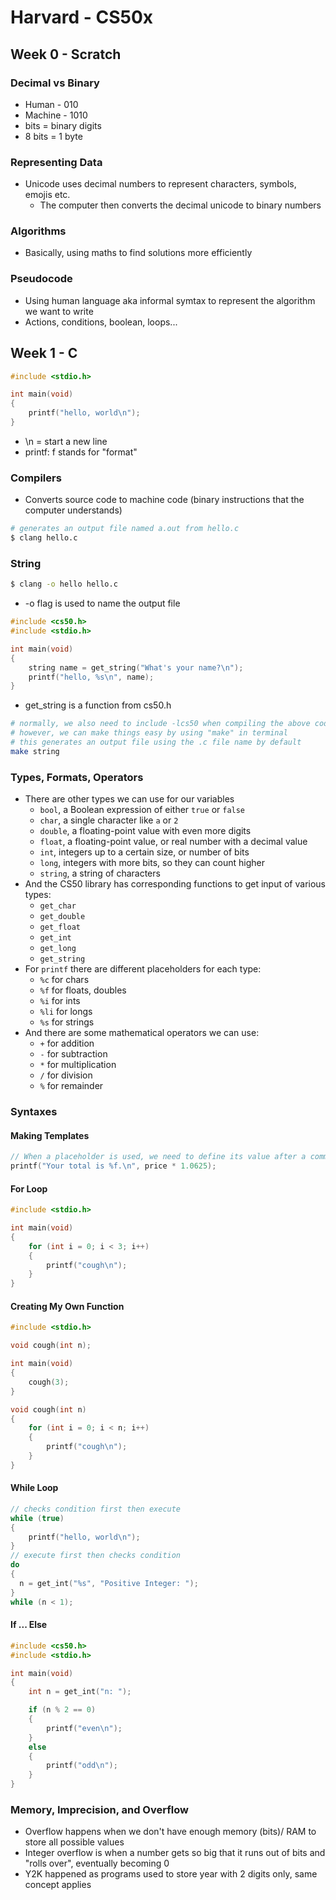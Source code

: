 # Harvard - CS50x

## Week 0 - Scratch

### Decimal vs Binary

- Human - 010
- Machine - 1010
- bits = binary digits
- 8 bits = 1 byte

### Representing Data

- Unicode uses decimal numbers to represent characters, symbols, emojis etc.
  - The computer then converts the decimal unicode to binary numbers

### Algorithms

- Basically, using maths to find solutions more efficiently

### Pseudocode

- Using human language aka informal symtax to represent the algorithm we want to write
- Actions, conditions, boolean, loops...



## Week 1 - C

```c
#include <stdio.h>

int main(void)
{
    printf("hello, world\n");
}
```

- \n = start a new line
- printf: f stands for "format"

### Compilers

- Converts source code to machine code (binary instructions that the computer understands)

```bash
# generates an output file named a.out from hello.c
$ clang hello.c
```

### String

```bash
$ clang -o hello hello.c
```

- -o flag is used to name the output file

```c
#include <cs50.h>
#include <stdio.h>

int main(void)
{
    string name = get_string("What's your name?\n");
    printf("hello, %s\n", name);
}
```

- get_string is a function from cs50.h

```bash
# normally, we also need to include -lcs50 when compiling the above code
# however, we can make things easy by using "make" in terminal
# this generates an output file using the .c file name by default
make string
```

### Types, Formats, Operators

- There are other types we can use for our variables
  - `bool`, a Boolean expression of either `true` or `false`
  - `char`, a single character like `a` or `2`
  - `double`, a floating-point value with even more digits
  - `float`, a floating-point value, or real number with a decimal value
  - `int`, integers up to a certain size, or number of bits
  - `long`, integers with more bits, so they can count higher
  - `string`, a string of characters
- And the CS50 library has corresponding functions to get input of various types:
  - `get_char`
  - `get_double`
  - `get_float`
  - `get_int`
  - `get_long`
  - `get_string`
- For `printf` there are different placeholders for each type:
  - `%c` for chars
  - `%f` for floats, doubles
  - `%i` for ints
  - `%li` for longs
  - `%s` for strings
- And there are some mathematical operators we can use:
  - `+` for addition
  - `-` for subtraction
  - `*` for multiplication
  - `/` for division
  - `%` for remainder

### Syntaxes

#### Making Templates

```c
// When a placeholder is used, we need to define its value after a comma
printf("Your total is %f.\n", price * 1.0625);
```

#### For Loop

```c
#include <stdio.h>

int main(void)
{
    for (int i = 0; i < 3; i++)
    {
        printf("cough\n");
    }
}
```

#### Creating My Own Function

```c
#include <stdio.h>

void cough(int n);

int main(void)
{
    cough(3);
}

void cough(int n)
{
    for (int i = 0; i < n; i++)
    {
        printf("cough\n");
    }
}
```

#### While Loop

```c
// checks condition first then execute
while (true)
{
    printf("hello, world\n");
}
// execute first then checks condition
do
{
  n = get_int("%s", "Positive Integer: ");
}
while (n < 1);
```

#### If ... Else

```c
#include <cs50.h>
#include <stdio.h>

int main(void)
{
    int n = get_int("n: ");

    if (n % 2 == 0)
    {
        printf("even\n");
    }
    else
    {
        printf("odd\n");
    }
}
```

### Memory, Imprecision, and Overflow

- Overflow happens when we don't have enough memory (bits)/ RAM to store all possible values
- Integer overflow is when a number gets so big that it runs out of bits and "rolls over", eventually becoming 0
- Y2K happened as programs used to store year with 2 digits only, same concept applies